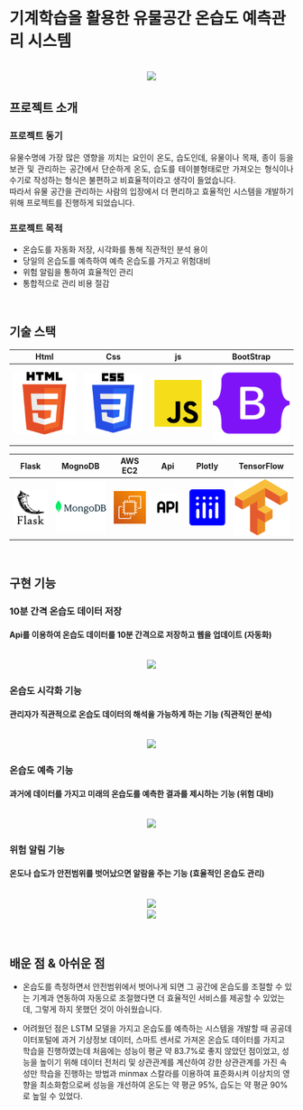# 기계학습을 활용한 유물공간 온습도 예측관리 시스템

<p align="center">
  <br>
  <img src="./readme_img/wc.png">
  <br>
</p>




## 프로젝트 소개
### 프로젝트 동기
<p align="justify">
유물수명에 가장 많은 영향을 끼치는 요인이 온도, 습도인데, 유물이나 목재, 종이 등을 보관 및 관리하는 공간에서 단순하게 온도, 습도를 테이블형태로만 가져오는 형식이나 수기로 작성하는 형식은 불편하고 비효율적이라고 생각이 들었습니다.<br>
따라서 유물 공간을 관리하는 사람의 입장에서 더 편리하고 효율적인 시스템을 개발하기 위해 프로젝트를 진행하게 되었습니다.
</p>

###  프로젝트 목적
- 온습도를 자동화 저장, 시각화를 통해 직관적인 분석 용이
- 당일의 온습도를 예측하여 예측 온습도를 가지고 위험대비 
- 위험 알림을 통하여 효율적인 관리
- 통합적으로 관리 비용 절감



<br>

## 기술 스택

| Html | Css | js | BootStrap |
| :--------: | :--------: | :------: | :-----: | 
|   ![html]    |   ![css]    | ![js] | ![bootstrap] |

| Flask | MognoDB | AWS EC2 | Api | Plotly | TensorFlow |
| :--------: | :--------: | :------: | :-----: | :-----: | :-----: | 
|   ![flask]    |   ![mongodb]    | ![ec2] | ![api] | ![plotly] | ![tensorflow] |


<br>

## 구현 기능

### 10분 간격 온습도 데이터 저장
#### Api를 이용하여 온습도 데이터를 10분 간격으로 저장하고 웹을 업데이트 (자동화)
<p align="center">
  <br>
  <img src="./readme_img/project3_1.jpg">
  <br>
</p>

### 온습도 시각화 기능
#### 관리자가 직관적으로 온습도 데이터의 해석을 가능하게 하는 기능 (직관적인 분석)
<p align="center">
  <br>
  <img src="./readme_img/project3_2.jpg">
  <br>
</p>

### 온습도 예측 기능
####  과거에 데이터를 가지고 미래의 온습도를 예측한 결과를 제시하는 기능 (위험 대비)
<p align="center">
  <br>
  <img src="./readme_img/project3_3.jpg">
  <br>
</p>

### 위험 알림 기능
#### 온도나 습도가 안전범위를 벗어났으면 알람을 주는 기능 (효율적인 온습도 관리)
<p align="center">
  <br>
  <img src="./readme_img/project3_4_1.jpg">
  <br>
  <img src="./readme_img/project3_4_2.jpg">
  <br>
</p>



<br>

## 배운 점 & 아쉬운 점
- 온습도를 측정하면서 안전범위에서 벗어나게 되면 그 공간에 온습도를 조절할 수 있는 기계과 연동하여 자동으로 조절했다면 더 효율적인 서비스를 제공할 수 있었는데, 그렇게 하지 못했던 것이 아쉬웠습니다.

- 어려웠던 점은 LSTM 모델을 가지고 온습도를 예측하는 시스템을 개발할 때 공공데이터포털에 과거 기상정보 데이터, 스마트 센서로 가져온 온습도 데이터를 가지고 학습을 진행하였는데 처음에는 성능이 평균 약 83.7%로 좋지 않았던 점이었고, 성능을 높이기 위해 데이터 전처리 및 상관관계를 계산하여 강한 상관관계를 가진 속성만 학습을 진행하는 방법과 minmax 스칼라를 이용하여 표준화시켜 이상치의 영향을 최소화함으로써 성능을 개선하여 온도는 약 평균 95%, 습도는 약 평균 90%로 높일 수 있었다.

<p align="justify">

</p>

<br>



<!-- Stack Icon Refernces -->

[html]: /readme_img/html.svg
[css]: /readme_img/css.svg
[bootstrap]: /readme_img/bootstrap.svg
[js]: /readme_img/js.svg
[flask]: /readme_img/flask.svg
[mongodb]: /readme_img/mongodb.svg
[ec2]: /readme_img/ec2.svg
[api]: /readme_img/api.svg
[plotly]: /readme_img/plotly.svg
[tensorflow]: /readme_img/tensorflow.svg

